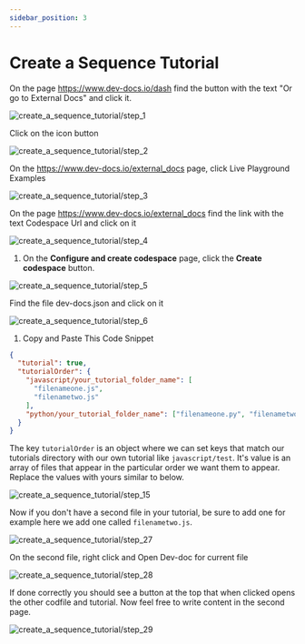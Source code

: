 ```yaml
---
sidebar_position: 3
---
```


# Create a Sequence Tutorial

On the page https://www.dev-docs.io/dash find the button with the text "Or go to External Docs" and click it.

![create_a_sequence_tutorial/step_1](/img/create_a_sequence_tutorial/step_1.png)

Click on the icon button

![create_a_sequence_tutorial/step_2](/img/create_a_sequence_tutorial/step_2.png)

On the https://www.dev-docs.io/external_docs page, click Live Playground Examples

![create_a_sequence_tutorial/step_3](/img/create_a_sequence_tutorial/step_3.png)

On the page https://www.dev-docs.io/external_docs find the link with the text Codespace Url and click on it

![create_a_sequence_tutorial/step_4](/img/create_a_sequence_tutorial/step_4.png)

1. On the **Configure and create codespace** page, click the **Create codespace** button.

![create_a_sequence_tutorial/step_5](/img/create_a_sequence_tutorial/step_5.png)

Find the file dev-docs.json and click on it

![create_a_sequence_tutorial/step_6](/img/create_a_sequence_tutorial/step_6.png)

1.  Copy and Paste This Code Snippet

```json
{
  "tutorial": true,
  "tutorialOrder": {
    "javascript/your_tutorial_folder_name": [
      "filenameone.js",
      "filenametwo.js"
    ],
    "python/your_tutorial_folder_name": ["filenameone.py", "filenametwo.py"]
  }
}
```

The key `tutorialOrder` is an object where we can set keys that match our tutorials directory with our own tutorial like `javascript/test`.  It's value is an array of files that appear in the particular order we want them to appear.  Replace the values with yours similar to below.

![create_a_sequence_tutorial/step_15](/img/create_a_sequence_tutorial/step_15.png)

Now if you don't have a second file in your tutorial, be sure to add one for example here we add one called `filenametwo.js`.

![create_a_sequence_tutorial/step_27](/img/create_a_sequence_tutorial/step_27.png)

On the second file,  right click and Open Dev-doc for current file

![create_a_sequence_tutorial/step_28](/img/create_a_sequence_tutorial/step_28.png)

If done correctly you should see a button at the top that when clicked opens the other codfile and tutorial.  Now feel free to write content in the second page.

![create_a_sequence_tutorial/step_29](/img/create_a_sequence_tutorial/step_29.png)
